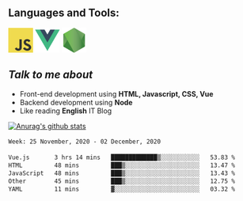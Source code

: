 ## **Languages and Tools:**      
<code><img height="50" src="https://raw.githubusercontent.com/github/explore/80688e429a7d4ef2fca1e82350fe8e3517d3494d/topics/javascript/javascript.png"></code>
<code><img height="50"  src="https://raw.githubusercontent.com/github/explore/80688e429a7d4ef2fca1e82350fe8e3517d3494d/topics/vue/vue.png"></code>
<code><img height="50"  src="https://raw.githubusercontent.com/github/explore/80688e429a7d4ef2fca1e82350fe8e3517d3494d/topics/nodejs/nodejs.png"></code>

## *Talk to me about*
- Front-end development using **HTML, Javascript, CSS, Vue**
- Backend development using **Node**
- Like reading **English** IT Blog    

[![Anurag's github stats](https://github-readme-stats.vercel.app/api?username=qdi5)](https://github.com/anuraghazra/github-readme-stats)    

<!--START_SECTION:waka-->
```text
Week: 25 November, 2020 - 02 December, 2020

Vue.js       3 hrs 14 mins   █████████████▒░░░░░░░░░░░   53.83 % 
HTML         48 mins         ███▒░░░░░░░░░░░░░░░░░░░░░   13.47 % 
JavaScript   48 mins         ███▒░░░░░░░░░░░░░░░░░░░░░   13.43 % 
Other        45 mins         ███▒░░░░░░░░░░░░░░░░░░░░░   12.75 % 
YAML         11 mins         ▓░░░░░░░░░░░░░░░░░░░░░░░░   03.32 % 
```
<!--END_SECTION:waka-->
